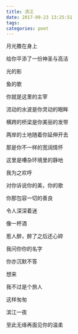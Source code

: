 ```yaml
---
title: 滨江
date: 2017-09-23 13:25:51
tags:
categories: poet
---
```

月光撒在身上

给你平添了一份神圣与高洁

光的影

鱼的歌

你就是这里的主宰

流动的水波是你灵动的眼眸

横跨的桥梁是你美丽的发带

两岸的土地随着你延伸开去

那是你不一样的宽阔情怀

这里是嘈杂环境里的静地

我为之欢呼

对你诉说你的美，你的歌

你那包容一切的善良

令人深深着迷

像一杯酒

惹人醉，醉了之后还心碎

我问你你的名字

你亦沉默不答

想来

我不过是个旅人

这样匆匆

滨江一夜

至此无缘再面见你的温柔